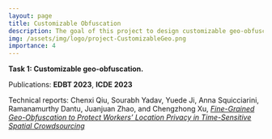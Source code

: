 ```yaml
---
layout: page
title: Customizable Obfuscation
description: The goal of this project to design customizable geo-obfuscation to protect workers' location privacy in mobile crowdsourcing. 
img: /assets/img/logo/project-CustomizableGeo.png
importance: 4
---
```


**Task 1: Customizable geo-obfuscation.**

Publications: **EDBT 2023**, **ICDE 2023**

Technical reports: Chenxi Qiu, Sourabh Yadav, Yuede Ji, Anna Squicciarini, Ramanamurthy Dantu, Juanjuan Zhao, and Chengzhong Xu, [*Fine-Grained Geo-Obfuscation to Protect Workers’ Location Privacy in Time-Sensitive Spatial Crowdsourcing*](https://github.com/chenxiunt/chenxiunt.github.io/blob/master/assets/pdf/Fine-grained-Tech-Report.pdf)
